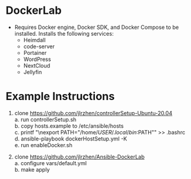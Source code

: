 # DockerLab
- Requires Docker engine, Docker SDK, and Docker Compose to be installed. Installs the following services:
  - Heimdall
  - code-server
  - Portainer
  - WordPress
  - NextCloud
  - Jellyfin

# Example Instructions
1. clone https://github.com/jlrzhen/controllerSetup-Ubuntu-20.04
<br/>  a. run controllerSetup.sh 
<br/>  b. copy hosts.example to /etc/ansible/hosts
<br/>  c. printf "\nexport PATH=\"/home/$USER/.local/bin:$PATH\"" >> .bashrc
<br/>  d. ansible-playbook dockerHostSetup.yml -K
<br/>  e. run enableDocker.sh

2. clone https://github.com/jlrzhen/Ansible-DockerLab
<br/>  a. configure vars/default.yml
<br/>  b. make apply
